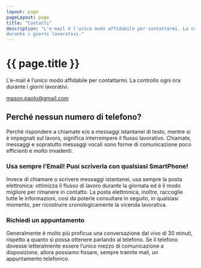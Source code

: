 ```yaml
---
layout: page
pageLayout: page
title: "Contatti"
description: "L'e-mail è l'unico modo affidabile per contattarmi. La controllo ogni ora
durante i giorni lavorativi."
---
```


# {{ page.title }}

L’e-mail è l’unico modo affidabile per contattarmi. La controllo ogni ora durante
i giorni lavorativi.

<mason.paolo@gmail.com>

## Perché nessun numero di telefono?

Perchè rispondere a chiamate e/o a messaggi istantanei di testo, mentre si è impegnati
sul lavoro, significa interrompere il flusso lavorativo.
Chiamate, messaggi e sopratutto messaggi vocali sono forme di comunicazione poco
efficienti e molto invadenti.

### Usa sempre l’Email! Puoi scriverla con qualsiasi SmartPhone!

Invece di chiamare o scrivere messaggi istantanei, usa sempre la posta elettronica:
ottimizza il flusso di lavoro durante la giornata ed è il modo migliore per rimanere
in contatto. La posta elettronica, inoltre, raccoglie tutte le informazioni, così
da poterle consultare in seguito, in qualsiasi momento, per ricostruire cronologicamente
la vicenda lavorativa.

### Richiedi un appuntamento

Generalmente è molto più proficua una conversazione dal vivo di 30 minuti, rispetto
a quanto si possa ottenere parlando al telefono.
Se il telefono dovesse letteralmente essere l’unico mezzo di comunicazione a disposizione,
allora possiamo fissare, sempre tramite mail, un appuntamento telefonico.
